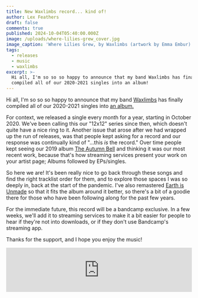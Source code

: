 ```yaml
---
title: New Waxlimbs record... kind of!
author: Lex Feathers
draft: false
comments: true
published: 2024-10-04T05:40:00.000Z
image: /uploads/where-lilies-grew_cover.jpg
image_caption: 'Where Lilies Grew, by Waxlimbs (artwork by Emma Embur)'
tags:
  - releases
  - music
  - waxlimbs
excerpt: >-
  Hi all, I'm so so so happy to announce that my band Waxlimbs has finally
  compiled all of our 2020-2021 singles into an album!
---
```

Hi all, I'm so so so happy to announce that my band [Waxlimbs](https://waxlimbs.com) has finally compiled all of our 2020-2021 singles into [an album.](https://waxlimbs.bandcamp.com/album/where-lilies-grew)

For context, we released a single every month for a year, starting in October 2020. 
We've been calling this our "12x12" series since then, which doesn't quite have a nice ring to it. Another issue that arose after we had wrapped up the run of releases, was that people kept asking for a record and our response was continually kind of "...this _is_ the record." 
Over time people kept seeing our 2019 album [The Autumn Bell](https://waxlimbs.bandcamp.com/album/the-autumn-bell) and thinking it was our most recent work, because that's how streaming services present your work on your artist page; Albums followed by EPs/singles.

So here we are! It's been really nice to go back through these songs and find the right tracklist order for them, and to explore those spaces I was so deeply in, back at the start of the pandemic. I've also remastered [Earth is Unmade](https://waxlimbs.bandcamp.com/track/eath-is-unmade) so that it fits the album around it better, so there's a bit of a goodie there for those who have been following along for the past few years.

For the immediate future, this record will be a bandcamp exclusive. 
In a few weeks, we'll add it to streaming services to make it a bit easier for people to hear if they're not into downloads, or if they don't use Bandcamp's streaming app.

Thanks for the support, and I hope you enjoy the music!

<iframe style="border: 0; width: 100%; height: 120px;" src="https://bandcamp.com/EmbeddedPlayer/album=1759496786/size=large/bgcol=333333/linkcol=e99708/tracklist=false/artwork=small/transparent=true/" seamless><a href="https://waxlimbs.bandcamp.com/album/where-lilies-grew">Where Lilies Grew by Waxlimbs</a></iframe>
